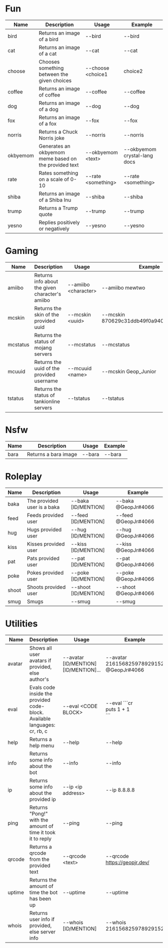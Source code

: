 # Fun
Name | Description | Usage | Example
--- | --- | --- | ---
bird | Returns an image of a bird | --bird | --bird
cat | Returns an image of a cat | --cat | --cat
choose | Chooses something between the given choices | --choose &lt;choice1|choice2|choiceN&gt; | --choose chocolate|ice cream
coffee | Returns an image of coffee | --coffee | --coffee
dog | Returns an image of a dog | --dog | --dog
fox | Returns an image of a fox | --fox | --fox
norris | Returns a Chuck Norris joke | --norris | --norris
okbyemom | Generates an okbyemom meme based on the provided text | --okbyemom &lt;text&gt; | --okbyemom crystal-lang docs
rate | Rates something on a scale of 0-10 | --rate &lt;something&gt; | --rate &lt;something&gt;
shiba | Returns an image of a Shiba Inu | --shiba | --shiba
trump | Returns a Trump quote | --trump | --trump
yesno | Replies positively or negatively | --yesno | --yesno
# Gaming
Name | Description | Usage | Example
--- | --- | --- | ---
amiibo | Returns info about the given character's amiibo | --amiibo &lt;character&gt; | --amiibo mewtwo
mcskin | Returns the skin of the provided uuid | --mcskin &lt;uuid&gt; | --mcskin 870629c31ddb49f0a940e20abff3df55
mcstatus | Returns the status of mojang servers | --mcstatus | --mcstatus
mcuuid | Returns the uuid of the provided username | --mcuuid &lt;name&gt; | --mcskin Geop_Junior
tstatus | Returns the status of tankionline servers | --tstatus | --tstatus
# Nsfw
Name | Description | Usage | Example
--- | --- | --- | ---
bara | Returns a bara image | --bara | --bara
# Roleplay
Name | Description | Usage | Example
--- | --- | --- | ---
baka | The provided user is a baka | --baka [ID/MENTION] | --baka @GeopJr#4066
feed | Feeds provided user | --feed [ID/MENTION] | --feed @GeopJr#4066
hug | Hugs provided user | --hug [ID/MENTION] | --hug @GeopJr#4066
kiss | Kisses provided user | --kiss [ID/MENTION] | --kiss @GeopJr#4066
pat | Pats provided user | --pat [ID/MENTION] | --pat @GeopJr#4066
poke | Pokes provided user | --poke [ID/MENTION] | --poke @GeopJr#4066
shoot | Shoots provided user | --shoot [ID/MENTION] | --shoot @GeopJr#4066
smug | Smugs | --smug | --smug
# Utilities
Name | Description | Usage | Example
--- | --- | --- | ---
avatar | Shows all user avatars if provided, else author's | --avatar [ID/MENTION] [ID/MENTION]... | --avatar 216156825978929152 @GeopJr#4066
eval | Evals code inside the provided code-block. Available languages: cr, rb, c | --eval &lt;CODE BLOCK&gt; | --eval ´´´cr<br>puts 1 + 1<br>´´´
help | Returns a help menu | --help | --help
info | Returns some info about the bot | --info | --info
ip | Returns some info about the provided ip | --ip &lt;ip address&gt; | --ip 8.8.8.8
ping | Returns "Pong!" with the amount of time it took it to reply | --ping | --ping
qrcode | Returns a qrcode from the provided text | --qrcode &lt;text&gt; | --qrcode https://geopjr.dev/
uptime | Returns the amount of time the bot has been up | --uptime | --uptime
whois | Returns user info if provided, else server info | --whois [ID/MENTION] | --whois 216156825978929152